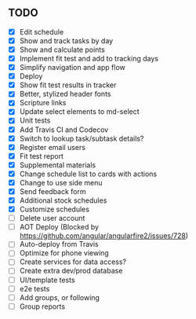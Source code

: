 
## TODO

- [x] Edit schedule
- [x] Show and track tasks by day
- [x] Show and calculate points
- [x] Implement fit test and add to tracking days
- [x] Simplify navigation and app flow
- [x] Deploy
- [x] Show fit test results in tracker
- [x] Better, stylized header fonts
- [x] Scripture links
- [x] Update select elements to md-select
- [x] Unit tests
- [x] Add Travis CI and Codecov
- [x] Switch to lookup task/subtask details?
- [x] Register email users
- [x] Fit test report
- [x] Supplemental materials
- [x] Change schedule list to cards with actions
- [x] Change to use side menu
- [x] Send feedback form
- [x] Additional stock schedules
- [x] Customize schedules
- [ ] Delete user account
- [ ] AOT Deploy (Blocked by https://github.com/angular/angularfire2/issues/728)
- [ ] Auto-deploy from Travis
- [ ] Optimize for phone viewing
- [ ] Create services for data access?
- [ ] Create extra dev/prod database
- [ ] UI/template tests
- [ ] e2e tests
- [ ] Add groups, or following
- [ ] Group reports
